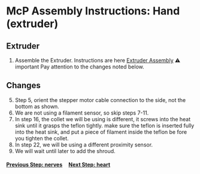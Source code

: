# McP Assembly Instructions: Hand (extruder)

## Extruder
1. Assemble the Extruder.  Instructions are here [Extruder Assembly](https://guides.bear-lab.com/Guide/3.+Extruder/13?lang=en)
   :warning: important Pay attention to the changes noted below.


## Changes

5. Step 5, orient the stepper motor cable connection to the side, not the bottom as shown.
7. We are not using a filament sensor, so skip steps 7-11.
16. In step 16, the collet we will be using is different, it screws into the heat sink until it grasps the teflon tightly.  make sure the teflon is inserted fully into the heat sink, and put a piece of filament inside the teflon be fore you tighten the collet.
22. In step 22, we will be using a different proximity sensor.
23. We will wait until later to add the shroud.

#### [Previous Step: nerves](nerves.md) &nbsp;&nbsp;&nbsp; [Next Step: heart](heart.md)
